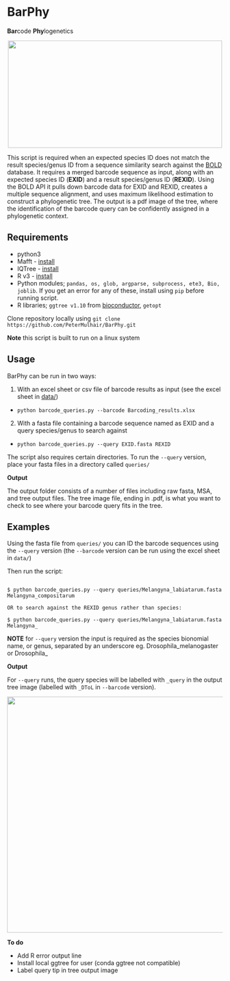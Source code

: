 # BarPhy

**Bar**code **Phy**logenetics

<div align="center">
<p align="center">
<img src="https://github.com/PeterMulhair/BarcodePlacer/blob/master/data/barcode_logo.png" width="500" height="250">
</p>
</div>

This script is required when an expected species ID does not match the result species/genus ID from a sequence similarity search against the [BOLD](https://www.boldsystems.org/index.php) database. It requires a merged barcode sequence as input, along with an expected species ID (**EXID**) and a result species/genus ID (**REXID**). Using the BOLD API it pulls down barcode data for EXID and REXID, creates a multiple sequence alignment, and uses maximum likelihood estimation to construct a phylogenetic tree. The output is a pdf image of the tree, where the identification of the barcode query can be confidently assigned in a phylogenetic context. 

## Requirements

* python3
* Mafft - [install](https://mafft.cbrc.jp/alignment/software/source.html)
* IQTree - [install](http://www.iqtree.org/doc/Quickstart)
* R v3 - [install](https://cran.r-project.org/doc/manuals/r-release/R-admin.html)
* Python modules; `pandas, os, glob, argparse, subprocess, ete3, Bio, joblib`. If you get an error for any of these, install using `pip` before running script.
* R libraries; `ggtree v1.10` from [bioconductor](https://bioconductor.org/packages/release/bioc/html/ggtree.html), `getopt`

Clone repository locally using `git clone https://github.com/PeterMulhair/BarPhy.git`

**Note** this script is built to run on a linux system

## Usage

BarPhy can be run in two ways:

1. With an excel sheet or csv file of barcode results as input (see the excel sheet in [data/](https://github.com/PeterMulhair/BarcodePlacer/tree/main/data))

  - `python barcode_queries.py --barcode Barcoding_results.xlsx`

2. With a fasta file containing a barcode sequence named as EXID and a query species/genus to search against

  - `python barcode_queries.py --query EXID.fasta REXID`

The script also requires certain directories. To run the `--query` version, place your fasta files in a directory called `queries/`

**Output**

The output folder consists of a number of files including raw fasta, MSA, and tree output files.
The tree image file, ending in .pdf, is what you want to check to see where your barcode query fits in the tree. 

## Examples

Using the fasta file from `queries/` you can ID the barcode sequences using the `--query` version (the `--barcode` version can be run using the excel sheet in `data/`)


Then run the script:

```

$ python barcode_queries.py --query queries/Melangyna_labiatarum.fasta Melangyna_compositarum

OR to search against the REXID genus rather than species:

$ python barcode_queries.py --query queries/Melangyna_labiatarum.fasta Melangyna_

```

**NOTE** for `--query` version the input is required as the species bionomial name, or genus, separated by an underscore eg. Drosophila_melanogaster or Drosophila_

**Output**

For `--query` runs, the query species will be labelled with `_query` in the output tree image (labelled with `_DToL` in `--barcode` version). 

<div align="center">
<p align="center">
<img src="https://github.com/PeterMulhair/BarcodePlacer/blob/main/data/example_tree.png" width="700" height="550">
</p>
</div>


**To do**

- Add R error output line
- Install local ggtree for user (conda ggtree not compatible)
- Label query tip in tree output image
